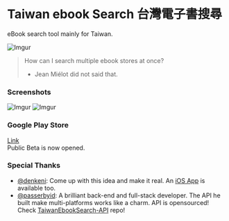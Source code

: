# Taiwan ebook Search 台灣電子書搜尋
eBook search tool mainly for Taiwan.

![Imgur](https://i.imgur.com/B3vzhTQ.jpg)
> How can I search multiple ebook stores at once?
> - Jean Miélot did not said that.

### Screenshots
![Imgur](https://i.imgur.com/bhi6XPm.png?1) ![Imgur](https://i.imgur.com/p5fhQDh.png?1)

### Google Play Store
[Link](https://goo.gl/hgKiK4)
<br> Public Beta is now opened.

### Special Thanks
 - [@denkeni](https://twitter.com/denkeni): Come up with this idea and make it real. An [iOS App](https://goo.gl/qDGLsQ) is available too.
 - [@passerbyid](https://twitter.com/passerbyid): A brilliant back-end and full-stack developer. The API he built make multi-platforms works like a charm.
API is opensourced! Check [TaiwanEbookSearch-API](https://github.com/passerbyid/TaiwanEbookSearch-API) repo!
 

